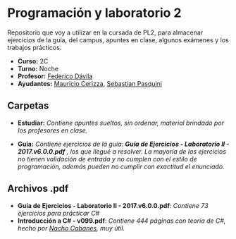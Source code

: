 # Programación y laboratorio 2
Repositorio que voy a utilizar en la cursada de PL2, para almacenar ejercicios de la guía, del campus, apuntes en clase, algunos exámenes y los trabajos prácticos.

- **Curso:** 2C
- **Turno:** Noche
- **Profesor:** [Federico Dávila](https://github.com/FedeDavila1984)
- **Ayudantes:** [Mauricio Cerizza](https://github.com/mauricioCerizza), [Sebastian Pasquini](https://github.com/seba0413)

## Carpetas

- **Estudiar:**
_Contiene apuntes sueltos, sin ordenar, material brindado por los profesores en clase._

- **Guía:**
_Contiene ejercicios de la guía: **Guía de Ejercicios - Laboratorio II - 2017.v6.0.0.pdf** , los que llegué a resolver. La mayoría de los ejercicios no tienen validación de entrada y no cumplen con el estilo de programación, además pueden no cumplir con exactitud el enunciado._

## Archivos .pdf

- **Guía de Ejercicios - Laboratorio II - 2017.v6.0.0.pdf**:
_Contiene 73 ejercicios para prácticar C#_
- **Introducción a C# - v099.pdf**:
_Contiene 444 páginas con teoría de C#, hecho por [Nacho Cabanes](http://www.nachocabanes.com), muy útil._